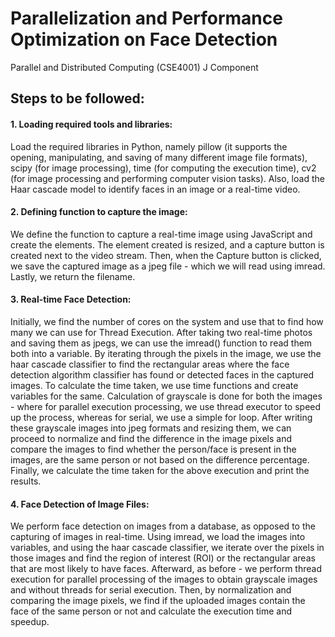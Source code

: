 # Parallelization and Performance Optimization on Face Detection
Parallel and Distributed Computing (CSE4001) J Component

## Steps to be followed:
#### 1. Loading required tools and libraries:
Load the required libraries in Python, namely pillow (it supports the opening, manipulating, and saving of many different image file formats), scipy (for image processing), time (for computing the execution time), cv2 (for image processing and performing computer vision tasks). Also, load the Haar cascade model to identify faces in an image or a real-time video.
#### 2. Defining function to capture the image:
We define the function to capture a real-time image using JavaScript and create the elements. The element created is resized, and a capture button is created next to the video stream. Then, when the Capture button is clicked, we save the captured image as a jpeg file - which we will read using imread. Lastly, we return the filename.
#### 3. Real-time Face Detection:
Initially, we find the number of cores on the system and use that to find how many we can use for Thread Execution. After taking two real-time photos and saving them as jpegs, we can use the imread() function to read them both into a variable. By iterating through the pixels in the image, we use the haar cascade classifier to find the rectangular areas where the face detection algorithm classifier has found or detected faces in the captured images. To calculate the time taken, we use time functions and create variables for the same. Calculation of grayscale is done for both the images - where for parallel execution processing, we use thread executor to speed up the process, whereas for serial, we use a simple for loop. After writing these grayscale images into jpeg formats and resizing them, we can proceed to normalize and find the difference in the image pixels and compare the images to find whether the person/face is present in the images, are the same person or not based on the difference percentage. Finally, we calculate the time taken for the above execution and print the results.
#### 4. Face Detection of Image Files:
We perform face detection on images from a database, as opposed to the capturing of images in real-time. Using imread, we load the images into variables, and using the haar cascade classifier, we iterate over the pixels in those images and find the region of interest (ROI) or the rectangular areas that are most likely to have faces. Afterward, as before - we perform thread execution for parallel processing of the images to obtain grayscale images and without threads for serial execution. Then, by normalization and comparing the image pixels, we find if the uploaded images contain the face of the same person or not and calculate the execution time and speedup.
